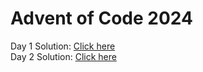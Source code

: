 # Advent of Code 2024

Day 1 Solution: [Click here](https://github.com/gerwintrip/aoc-2024/blob/master/AoC2024.Day01/Program.cs) <br>
Day 2 Solution: [Click here](https://github.com/gerwintrip/aoc-2024/blob/master/AoC2024.Day02/Program.cs)
